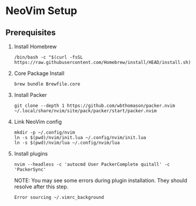 # NeoVim Setup

## Prerequisites

1. Install Homebrew
   
   ```
   /bin/bash -c "$(curl -fsSL https://raw.githubusercontent.com/Homebrew/install/HEAD/install.sh)"
   ```

1. Core Package Install

   ```
   brew bundle Brewfile.core
   ```

1. Install Packer

   ```
   git clone --depth 1 https://github.com/wbthomason/packer.nvim ~/.local/share/nvim/site/pack/packer/start/packer.nvim
   ```

1. Link NeoVim config

   ```
   mkdir -p ~/.config/nvim
   ln -s $(pwd)/nvim/init.lua ~/.config/nvim/init.lua
   ln -s $(pwd)/nvim/lua ~/.config/nvim/lua
   ```

1. Install plugins
   
   ```
   nvim --headless -c 'autocmd User PackerComplete quitall' -c 'PackerSync'
   ```

   NOTE: You may see some errors during plugin installation.  They should resolve after this step.

   ```
   Error sourcing ~/.vimrc_background
   ```
